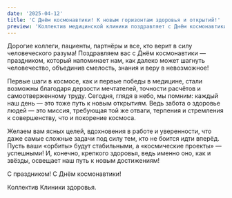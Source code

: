 ```yaml
---
date: '2025-04-12'
title: 'С Днём космонавтики! К новым горизонтам здоровья и открытий!'
preview: 'Коллектив медицинской клиники поздравляет с Днём космонавтики! Желаем смелости в достижении целей, научных прорывов и крепкого здоровья на пути к звёздам!'
---
```

Дорогие коллеги, пациенты, партнёры и все, кто верит в силу человеческого разума!
Поздравляем вас с Днём космонавтики — праздником, который напоминает нам, как далеко может шагнуть человечество, объединив смелость, знания и веру в невозможное!

Первые шаги в космосе, как и первые победы в медицине, стали возможны благодаря дерзости мечтателей, точности расчётов и самоотверженному труду. Сегодня, глядя в небо, мы помним: каждый наш день — это тоже путь к новым открытиям. Ведь забота о здоровье людей — это миссия, требующая той же отваги, терпения и стремления к совершенству, что и покорение космоса.

Желаем вам ясных целей, вдохновения в работе и уверенности, что даже самые сложные задачи под силу тем, кто не боится идти вперёд. Пусть ваши «орбиты» будут стабильными, а «космические проекты» — успешными! И, конечно, крепкого здоровья, ведь именно оно, как и звёзды, освещает наш путь к новым достижениям!

С праздником! С Днём космонавтики!

Коллектив Клиники здоровья.